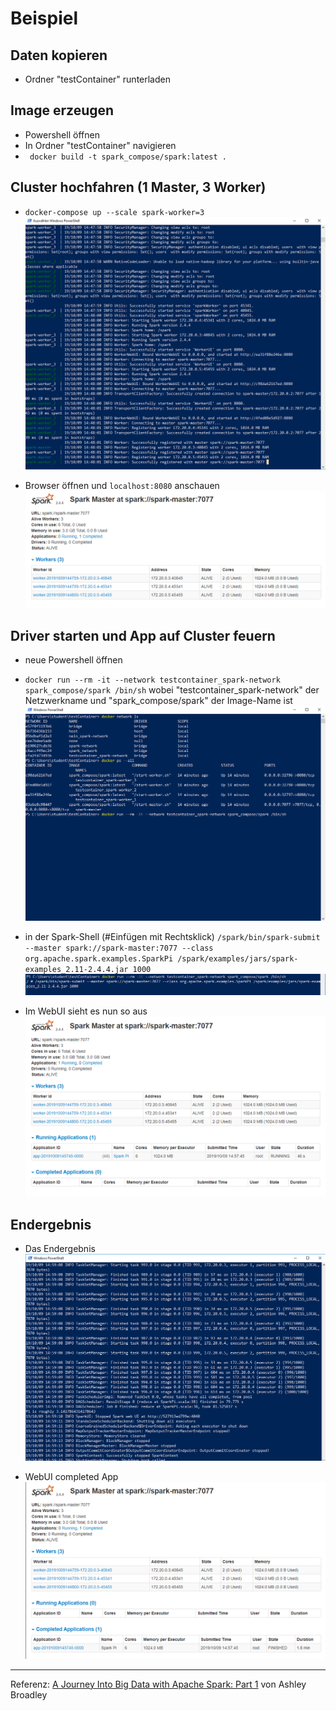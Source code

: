 # Beispiel

## Daten kopieren
- Ordner "testContainer" runterladen

## Image erzeugen
- Powershell öffnen
- In Ordner "testContainer" navigieren
- ```  docker build -t spark_compose/spark:latest . ```

## Cluster hochfahren (1 Master, 3 Worker)

- ``` docker-compose up --scale spark-worker=3 ```
![Cluster hochgefahren](https://github.com/DahlmannIT/personalUSP/blob/master/spark/img/compose_cluster_started.png)

- Browser öffnen und ``` localhost:8080 ``` anschauen
![Cluster hochgefahren](https://github.com/DahlmannIT/personalUSP/blob/master/spark/img/compose_hochgefahren.png)


## Driver starten und App auf Cluster feuern
- neue Powershell öffnen
- ``` docker run --rm -it --network testcontainer_spark-network spark_compose/spark /bin/sh ``` wobei "testcontainer_spark-network" der Netzwerkname und "spark_compose/spark" der Image-Name ist 
![Driver starten](https://github.com/DahlmannIT/personalUSP/blob/master/spark/img/compose_driver_starten.png)

- in der Spark-Shell (#Einfügen mit Rechtsklick) ``` /spark/bin/spark-submit --master spark://spark-master:7077 --class org.apache.spark.examples.SparkPi /spark/examples/jars/spark-examples_2.11-2.4.4.jar 1000 ```
![App auf Cluster feuern](https://github.com/DahlmannIT/personalUSP/blob/master/spark/img/compose_starting_app.png)

- Im WebUI sieht es nun so aus
![WebUI Running Apps](https://github.com/DahlmannIT/personalUSP/blob/master/spark/img/compose_running_app.png)

## Endergebnis

- Das Endergebnis
![Cluster completed App](https://github.com/DahlmannIT/personalUSP/blob/master/spark/img/compose_complete.png)

- WebUI completed App
![WebUI completed App](https://github.com/DahlmannIT/personalUSP/blob/master/spark/img/compose_completed_app.png)



---
Referenz: [A Journey Into Big Data with Apache Spark: Part 1](https://towardsdatascience.com/a-journey-into-big-data-with-apache-spark-part-1-5dfcc2bccdd2) von Ashley Broadley
